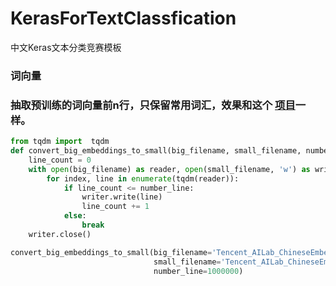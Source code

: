 # KerasForTextClassfication
中文Keras文本分类竞赛模板

### 词向量
### 抽取预训练的词向量前n行，只保留常用词汇，效果和这个 [项目](https://github.com/cliuxinxin/TX-WORD2VEC-SMALL)一样。
```python
from tqdm import  tqdm
def convert_big_embeddings_to_small(big_filename, small_filename, number_line=500000):
    line_count = 0
    with open(big_filename) as reader, open(small_filename, 'w') as writer:
        for index, line in enumerate(tqdm(reader)):
            if line_count <= number_line:
                writer.write(line)
                line_count += 1
            else:
                break
    writer.close()

convert_big_embeddings_to_small(big_filename='Tencent_AILab_ChineseEmbedding.txt',
                                small_filename='Tencent_AILab_ChineseEmbedding_1000000.txt',
                                number_line=1000000)
```